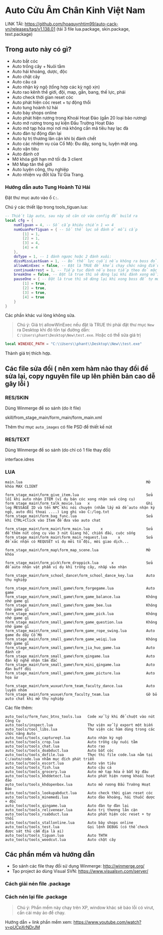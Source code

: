# Auto Cửu Âm Chân Kinh Việt Nam

LINK TẢI: https://github.com/hoaquynhtim99/auto-cack-vn/releases/tag/v1.138.01 (tải 3 file lua.package, skin.package, text.package)

## Trong auto này có gì?

- Auto bắt cóc
- Auto trồng cây + Nuôi tằm
- Auto hái khoáng, dược, độc
- Auto chặt cây
- Auto câu cá
- Auto nhận kỳ ngộ (tổng hợp các kỳ ngộ xịn)
- Auto rao kênh thế giới, đội, map, gần, bang, thế lực, phái
- Auto check thời gian reset cóc
- Auto phát hiện cóc reset + tự động thổi
- Auto tung hoành tứ hải
- Auto bày shops online
- Auto phát hiện rương trong Khoái Hoạt Đảo (gần 20 loại bảo rương)
- Auto mở rương trong sự kiện Đấu Trường Hoạt Đảo
- Auto mở tạp hóa mọi nơi mà không cần mã tiêu hay lạc đà
- Auto đàn tự động đàn lại
- Auto tự trị thương lân cận khi bị đánh chết
- Auto các nhiệm vụ của Cổ Mộ: Đu dây, song tu, luyện mật ong.
- Auto vận tiêu
- Auto đánh cờ
- Mở khóa giới hạn mở tối đa 3 client
- Mở Map tân thế giới
- Auto luyện công, thụ nghiệp
- Auto nhiệm vụ đốt lửa Từ Gia Trang.

### Hướng dẫn auto Tung Hoành Tứ Hải

Đặt thư mục auto vào ổ `C:`.


Chú ý các thiết lập trong tools_tiguan.lua:

```lua
-- Thiết lập auto, sau này sẽ căn cứ vào config để build ra
local cfg = {
	numTiguan = 4, -- Số cấp khiêu chiến 1 => 4
	numGuanPerTiguan = { -- Số thể lực sẽ đánh ở mỗi cấp
		[1] = 1,
		[2] = 1,
		[3] = 4,
		[4] = 4
	},
	doType = 1, -- 1 đánh ngược hoặc 2 đánh xuôi:
	dissMissLastGuan = 1, -- Bỏ thế lực cuối nếu không ra boss đỏ.
	allowWinExec = false, -- Đặt là TRUE để khởi chạy chức năng điều khiển bàn phím, chuột (bật cái này thì cần phải để nguyên chuột và bàn phím)
	continueArrest = 1, -- Tiếp tục đánh nếu boss tiếp theo đỏ mặc dù đã đạt giới hạn số thế lực
	breakOne = false, -- Đặt là true thì sẽ dừng lại khi đánh xong mỗi thế lực
	pauseOne = { -- Đặt là true thì sẽ dừng lại khi xong boss để tự mở rương
		[1] = true,
		[2] = true,
		[3] = true,
		[4] = true
	}
}
```

Các phần khác vui lòng không sửa.

> Chú ý: Giá trị allowWinExec nếu đặt là TRUE thì phải đặt thư mục `New` ra Desktop khi đó tồn tại đường dẫn: `C:\Users\phant\Desktop\New\test.exe`. Hoặc có thể sửa giá trị

```lua
local WINEXEC_PATH = "C:\\Users\\phant\\Desktop\\New\\test.exe"
```

Thành giá trị thích hợp.


## Các file sửa đổi ( nên xem hàm nào thay đổi để sửa lại, copy nguyên file up lên phiên bản cao dễ gây lỗi )

### RES/SKIN

Dùng Winmerge để so sánh (do ít file)

skill/from_stage_main/form_main/form_main.xml

Thêm thư mục `auto_images` có file PSD để thiết kế nút

### RES/TEXT

Dùng Winmerge để so sánh (do chỉ có 1 file thay đổi)

interface.idres
### LUA

```
main.lua                                                         Mở khóa MAX CLIENT 

form_stage_main\form_give_item.lua                               Sửa lỗi khi auto nhận ITEM (ví dụ bán cóc xong nhận sửa công cụ)
form_stage_main\form_talk_movie.lua   x                          Ghi log MESSAGE ID và tên NPC khi nói chuyện (nhằm lấy mã để auto nhận kỳ ngộ, auto đối thoại ....) Log ghi vào C:/log.txt
form_stage_main\form_bag_func.lua                                Sửa khi CTRL+Click vào Item để đưa vào auto chat

form_stage_main\form_main\form_main.lua     x                    Sửa để thêm nút công cụ vào 3 nút Giang hồ, chiến đấu, cuộc sống
form_stage_main\form_main\form_main_request.lua     x            Sửa để xác nhận có REQUSET ví dụ mời tổ đội, mời giao dịch...

form_stage_main\form_map\form_map_scene.lua                      Mở khóa

form_stage_main\form_pick\form_droppick.lua      x               Sửa để auto nhận vật phẩm ví dụ khi trồng cây, nhấp vào nhận

form_stage_main\form_school_dance\form_school_dance_key.lua      Auto thụ nghiệp

form_stage_main\form_small_game\form_forgegame.lua               Auto game
form_stage_main\form_small_game\form_game_balance.lua            Không nhớ game gì
form_stage_main\form_small_game\form_game_bee.lua                Không nhớ game gì
form_stage_main\form_small_game\form_game_pick.lua               Không nhớ game gì
form_stage_main\form_small_game\form_game_question.lua           Không nhớ game gì
form_stage_main\form_small_game\form_game_rope_swing.lua         Auto game đu dây Cổ Mộ
form_stage_main\form_small_game\form_game_weiqi.lua              Không nhớ game gì
form_stage_main\form_small_game\form_jia_huo_game.lua            Auto đánh cờ
form_stage_main\form_small_game\form_qingame.lua                 Auto đàn kỹ nghệ nhận tâm đắc
form_stage_main\form_small_game\form_mini_qingame.lua            Auto đàn buff đội
form_stage_main\form_small_game\form_game_picture.lua			 Auto họa sư

form_stage_main\form_wuxue\form_team_faculty_dance.lua           Auto luyện nhóm
form_stage_main\form_wuxue\form_faculty_team.lua                 Gỡ bỏ auto chat khi mở thụ nghiệp
```

Các file thêm:

```
auto_tools/form_func_btns_tools.lua   Code xử lý khi để chuột vào nút Công Cụ
auto_tools/inspect.lua                Thư viện xử lý export một biến
auto_tools/tool_libs.lua              Thư viện các hàm dùng trong các chức năng Auto
auto_tools/tools_captureqt.lua        Auto nhận kỳ ngộ
auto_tools/tools_crop.lua             Auto trồng cây nuôi tằm
auto_tools/tools_chat.lua             Auto rao
auto_tools/tools_doabduct.lua         Auto bắt cóc
auto_tools/tools_dofile.lua           Thực thi file code.lua nằm tại C:/auto/code.lua nhằm mục đích phát triển
auto_tools/tools_escort.lua           Auto vận tiêu
auto_tools/tools_fish.lua             Auto câu cá
auto_tools/tools_grocery.lua          Auto mở tạp hóa ở bất kỳ đâu
auto_tools/tools_khddetect.lua        Auto phát hiện rương khoái hoạt đảo
auto_tools/tools_khdopenbox.lua       Auto mở rương Đấu Trường Hoạt Đảo
auto_tools/tools_lookupabduct.lua     Auto check thời gian reset cóc
auto_tools/tools_minemedi.lua         Auto đào khoáng, hái thuốc dược + độc
auto_tools/tools_qingame.lua          Auto đàn tự đàn lại
auto_tools/tools_relivenear.lua       Auto trị thương lân cận
auto_tools/tools_rsabduct.lua         Auto phát hiện cóc reset + tự thổi
auto_tools/tools_stallonline.lua      Auto bày shops online
auto_tools/tools_test.lua             Gọi lệnh DEBUG (có thể check được sát thủ cấm địa là ai)
auto_tools/tools_tiguan.lua           Auto THTH 
auto_tools/tools_woodcut.lua          Auto chặt cây
```

## Các phần mềm và hướng dẫn

- So sánh các file thay đổi sử dụng Winmerge: http://winmerge.org/
- Tạo project ảo dùng Visual SVN: https://www.visualsvn.com/server/

### Cách giải nén file .package

### Cách nén lại file .package


> Chú ý: Phần mềm này chạy trên XP, window khác sẽ báo lỗi có virut, cần cài máy ảo để chạy.

Hướng dẫn + link phần mềm xem: https://www.youtube.com/watch?v=pUCpXrNDrJM

